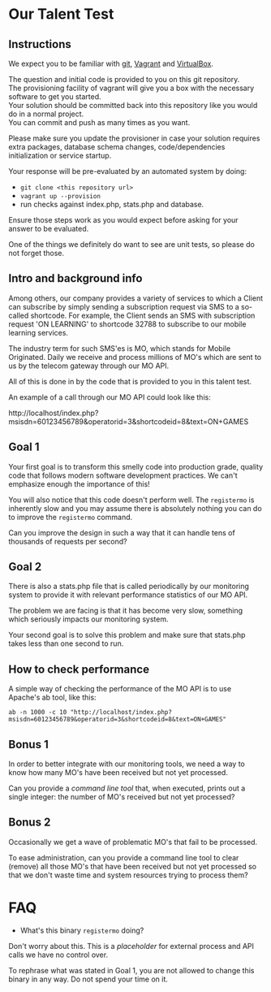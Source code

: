 #  Our Talent Test

## Instructions

We expect you to be familiar with [git][1], [Vagrant][2] and [VirtualBox][3].

The question and initial code is provided to you on this git repository.  
The provisioning facility of vagrant will give you a box with the necessary software to get you started.  
Your solution should be committed back into this repository like you would do in a normal project.  
You can commit and push as many times as you want.

Please make sure you update the provisioner in case your solution requires extra packages, database
schema changes, code/dependencies initialization or service startup.

Your response will be pre-evaluated by an automated system by doing:

* `git clone <this repository url>`
* `vagrant up --provision`
* run checks against index.php, stats.php and database.

Ensure those steps work as you would expect before asking for your answer to be evaluated.

One of the things we definitely do want to see are unit tests, so please do not forget those.

## Intro and background info

Among others, our company provides a variety of services to which a Client can subscribe by
simply sending a subscription request via SMS to a so-called shortcode. For example,
the Client sends an SMS with subscription request 'ON LEARNING' to shortcode 32788 to
subscribe to our mobile learning services.

The industry term for such SMS'es is MO, which stands for Mobile Originated. Daily we receive
and process millions of MO's which are sent to us by the telecom gateway through our MO API.

All of this is done in by the code that is provided to you in this talent test.

An example of a call through our MO API could look like this:

http://localhost/index.php?msisdn=60123456789&operatorid=3&shortcodeid=8&text=ON+GAMES

## Goal 1

Your first goal is to transform this smelly code into production grade, quality code that follows
modern software development practices. We can't emphasize enough the importance of this!

You will also notice that this code doesn't perform well. The `registermo` is inherently slow and you may
assume there is absolutely nothing you can do to improve the `registermo` command.

Can you improve the design in such a way that it can handle tens of thousands of requests per second?

## Goal 2

There is also a stats.php file that is called periodically by our monitoring system to provide it with
relevant performance statistics of our MO API.

The problem we are facing is that it has become very slow, something which seriously impacts our monitoring system.

Your second goal is to solve this problem and make sure that stats.php takes less than one second to run.

## How to check performance

A simple way of checking the performance of the MO API is to use Apache's ab tool, like this:

`ab -n 1000 -c 10 "http://localhost/index.php?msisdn=60123456789&operatorid=3&shortcodeid=8&text=ON+GAMES"`

## Bonus 1

In order to better integrate with our monitoring tools, we need a way to know how many MO's have been received but
not yet processed.

Can you provide a *command line tool* that, when executed, prints out a single integer: the number of MO's received but
not yet processed?

## Bonus 2

Occasionally we get a wave of problematic MO's that fail to be processed.

To ease administration, can you provide a command line tool to clear (remove) all those MO's that have been received
but not yet processed so that we don't waste time and system resources trying to process them?

# FAQ

* What's this binary `registermo` doing?

Don't worry about this. This is a *placeholder* for external process and API calls we have no control over.

To rephrase what was stated in Goal 1, you are not allowed to change this binary in any way. Do not
spend your time on it.

  [1]: http://git-scm.com/
  [2]: https://www.vagrantup.com/
  [3]: https://www.virtualbox.org/
